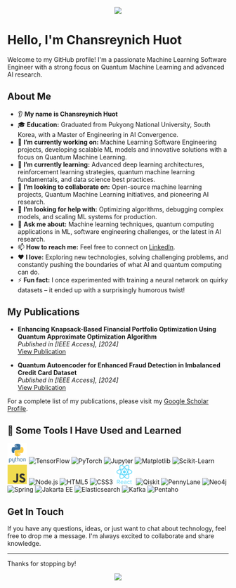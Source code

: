 <p align="center">
  <img src="https://capsule-render.vercel.app/api?type=waving&color=gradient&text=Hello!&height=100&section=header"/>
</p>

# Hello, I'm Chansreynich Huot

Welcome to my GitHub profile! I'm a passionate Machine Learning Software Engineer with a strong focus on Quantum Machine Learning and advanced AI research.

## About Me

* 👂 **My name is Chansreynich Huot**
* 🎓 **Education:** Graduated from Pukyong National University, South Korea, with a Master of Engineering in AI Convergence.
* 🔭 **I’m currently working on:** Machine Learning Software Engineering projects, developing scalable ML models and innovative solutions with a focus on Quantum Machine Learning.
* 🌱 **I’m currently learning:** Advanced deep learning architectures, reinforcement learning strategies, quantum machine learning fundamentals, and data science best practices.
* 🤝 **I’m looking to collaborate on:** Open-source machine learning projects, Quantum Machine Learning initiatives, and pioneering AI research.
* 🤔 **I’m looking for help with:** Optimizing algorithms, debugging complex models, and scaling ML systems for production.
* 💬 **Ask me about:** Machine learning techniques, quantum computing applications in ML, software engineering challenges, or the latest in AI research.
* 📫 **How to reach me:** Feel free to connect on [LinkedIn](https://linkedin.com/in/chansreynich-huot).
* ❤️ **I love:** Exploring new technologies, solving challenging problems, and constantly pushing the boundaries of what AI and quantum computing can do.
* ⚡ **Fun fact:** I once experimented with training a neural network on quirky datasets – it ended up with a surprisingly humorous twist!


## My Publications

- **Enhancing Knapsack-Based Financial Portfolio Optimization Using Quantum Approximate Optimization Algorithm**  
  *Published in [IEEE Access], [2024]*  
  [View Publication](https://ieeexplore.ieee.org/abstract/document/10769453)  

- **Quantum Autoencoder for Enhanced Fraud Detection in Imbalanced Credit Card Dataset**  
*Published in [IEEE Access], [2024]*    
  [View Publication](https://ieeexplore.ieee.org/abstract/document/10752554)  

For a complete list of my publications, please visit my [Google Scholar Profile](https://scholar.google.com/citations?user=xDg7n6EAAAAJ&hl=en).


<h2>🚀 Some Tools I Have Used and Learned</h2>
<p align="left">
  <!-- Machine Learning Icons -->
  <img src="https://raw.githubusercontent.com/devicons/devicon/master/icons/python/python-original-wordmark.svg" alt="Python" width="45" height="45"/>
  <img src="https://cdn.jsdelivr.net/gh/devicons/devicon/icons/tensorflow/tensorflow-original.svg" alt="TensorFlow" width="45" height="45"/>
  <img src="https://cdn.jsdelivr.net/gh/devicons/devicon/icons/pytorch/pytorch-original.svg" alt="PyTorch" width="45" height="45"/>
  <img src="https://cdn.jsdelivr.net/gh/devicons/devicon/icons/jupyter/jupyter-original.svg" alt="Jupyter" width="45" height="45"/>
  <img src="https://upload.wikimedia.org/wikipedia/commons/8/84/Matplotlib_icon.svg" alt="Matplotlib" width="45" height="45"/>
  <img src="https://scikit-learn.org/stable/_static/scikit-learn-logo-small.png" alt="Scikit-Learn" width="45" height="45"/>

  <!-- Full Stack Icons -->
  <img src="https://raw.githubusercontent.com/devicons/devicon/master/icons/javascript/javascript-original.svg" alt="JavaScript" width="45" height="45"/>
  <img src="https://cdn.jsdelivr.net/gh/devicons/devicon/icons/nodejs/nodejs-original-wordmark.svg" alt="Node.js" width="45" height="45"/>
  <img src="https://cdn.jsdelivr.net/gh/devicons/devicon/icons/html5/html5-original.svg" alt="HTML5" width="45" height="45"/>
  <img src="https://cdn.jsdelivr.net/gh/devicons/devicon/icons/css3/css3-original-wordmark.svg" alt="CSS3" width="45" height="45"/>
  <img src="https://raw.githubusercontent.com/devicons/devicon/master/icons/react/react-original-wordmark.svg" alt="React" width="45" height="45"/>

  <!-- Quantum Computing Icons -->
  <img src="https://encrypted-tbn0.gstatic.com/images?q=tbn:ANd9GcTGO-McYS0sj1JBBgQA6-QMP49YIJsSQdRjWg&s" alt="Qiskit" width="45" height="45"/>
  <img src="https://media.licdn.com/dms/image/v2/C560BAQEcSmPzmwGu5g/company-logo_200_200/company-logo_200_200/0/1677204651906/pennylaneai_logo?e=2147483647&v=beta&t=yEu-P4cnI9PsZaAPMciNdKabq-7SYrS_wpwQiULjLv4" alt="PennyLane" width="45" height="45"/>

  <!-- Additional Technologies -->
  <img src="https://static-00.iconduck.com/assets.00/neo4j-icon-1808x2048-22lbowan.png" alt="Neo4j" width="45" height="45"/>
  <img src="https://cdn.jsdelivr.net/gh/devicons/devicon/icons/spring/spring-original.svg" alt="Spring" width="45" height="45"/>
  <img src="https://encrypted-tbn0.gstatic.com/images?q=tbn:ANd9GcTwMilleAcaXi-_WC8RbF50_DfoTBPdn1nlzA&s" alt="Jakarta EE" width="45" height="45"/>
  <img src="https://cdn.jsdelivr.net/gh/devicons/devicon/icons/elasticsearch/elasticsearch-original.svg" alt="Elasticsearch" width="45" height="45"/>
  <img src="https://encrypted-tbn0.gstatic.com/images?q=tbn:ANd9GcRiQe6bgBq16X9cJW-IuLbB8eDWZ4NfMV_OZQ&s" alt="Kafka" width="45" height="45"/>
  <img src="https://i.pinimg.com/474x/9a/ba/22/9aba22cc13c2da3cbb2c81e22a227355.jpg" alt="Pentaho" width="45" height="45"/>
</p>

## Get In Touch

If you have any questions, ideas, or just want to chat about technology, feel free to drop me a message. I'm always excited to collaborate and share knowledge.

---

Thanks for stopping by!

<p align="center">
  <img src="https://capsule-render.vercel.app/api?type=waving&color=gradient&height=100&section=footer"/>
</p>
